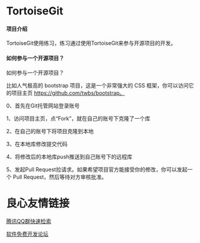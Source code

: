 # TortoiseGit

#### 项目介绍
TortoiseGit使用练习，练习通过使用TortoiseGit来参与开源项目的开发。

#### 如何参与一个开源项目？


如何参与一个开源项目？


比如人气极高的 bootstrap 项目，这是一个非常强大的 CSS 框架，你可以访问它的项目主页 https://github.com/twbs/bootstrap。



0、首先在Git托管网站登录账号



1、访问项目主页，点“Fork”，就在自己的账号下克隆了一个库



2、在自己的账号下将项目克隆到本地



3、在本地库修改提交代码



4、将修改后的本地库push推送到自己账号下的远程库



5、发起Pull Request拉请求。如果希望项目官方能接受你的修改，你可以发起一个 Pull Request，然后等待对方审核批准。





 # 良心友情链接

[腾讯QQ群快速检索](http://u.720life.cn/s/8cf73f7c)

[软件免费开发论坛](http://u.720life.cn/s/bbb01dc0)